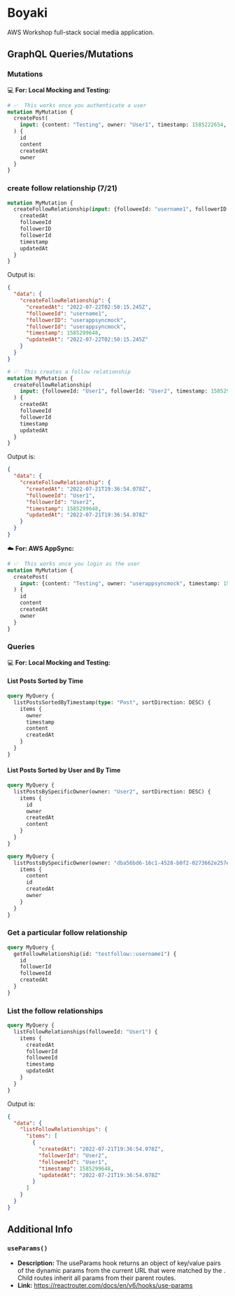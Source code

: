 # Boyaki
AWS Workshop full-stack social media application.


## GraphQL Queries/Mutations

### Mutations

💻 **For: Local Mocking and Testing:**
```graphql
# ✅  This works once you authenticate a user
mutation MyMutation {
  createPost(
    input: {content: "Testing", owner: "User1", timestamp: 1585222654, type: "Post"}
  ) {
    id
    content
    createdAt
    owner
  }
}
```


### create follow relationship (7/21)

```graphql
mutation MyMutation {
  createFollowRelationship(input: {followeeId: "username1", followerID: "userappsyncmock", timestamp: 1585299648}) {
    createdAt
    followeeId
    followerID
    followerId
    timestamp
    updatedAt
  }
}

```

Output is:

```json
{
  "data": {
    "createFollowRelationship": {
      "createdAt": "2022-07-22T02:50:15.245Z",
      "followeeId": "username1",
      "followerID": "userappsyncmock",
      "followerId": "userappsyncmock",
      "timestamp": 1585299648,
      "updatedAt": "2022-07-22T02:50:15.245Z"
    }
  }
}
```


```graphql
# ✅  This creates a follow relationship
mutation MyMutation {
  createFollowRelationship(
    input: {followeeId: "User1", followerId: "User2", timestamp: 1585299648}
  ) {
    createdAt
    followeeId
    followerId
    timestamp
    updatedAt
  }
}
```
Output is:

```json
{
  "data": {
    "createFollowRelationship": {
      "createdAt": "2022-07-21T19:36:54.078Z",
      "followeeId": "User1",
      "followerId": "User2",
      "timestamp": 1585299648,
      "updatedAt": "2022-07-21T19:36:54.078Z"
    }
  }
}
```

☁️ **For: AWS AppSync:**

```graphql
# ✅  This works once you login as the user
mutation MyMutation {
  createPost(
    input: {content: "Testing", owner: "userappsyncmock", timestamp: 1585222654, type: "Post"}
  ) {
    id
    content
    createdAt
    owner
  }
}
```

### Queries

💻 **For: Local Mocking and Testing:**

#### List Posts Sorted by Time

```graphql
query MyQuery {
  listPostsSortedByTimestamp(type: "Post", sortDirection: DESC) {
    items {
      owner
      timestamp
      content
      createdAt
    }
  }
}
```

#### List Posts Sorted by User and By Time

```graphql
query MyQuery {
  listPostsBySpecificOwner(owner: "User2", sortDirection: DESC) {
    items {
      id
      owner
      createdAt
      content
    }
  }
}
```

```graphql
query MyQuery {
  listPostsBySpecificOwner(owner: "dba56bd6-16c1-4528-b0f2-0273662e257e::username1", sortDirection: DESC, limit: 10) {
    items {
      content
      id
      createdAt
      owner
    }
  }
}
```



### Get a particular follow relationship
```graphql
query MyQuery {
  getFollowRelationship(id: "testfollow::username1") {
    id
    followerId
    followeeId
    createdAt
  }
}
```

### List the follow relationships

```graphql
query MyQuery {
  listFollowRelationships(followeeId: "User1") {
    items {
      createdAt
      followerId
      followeeId
      timestamp
      updatedAt
    }
  }
}
```

Output is:
```json
{
  "data": {
    "listFollowRelationships": {
      "items": [
        {
          "createdAt": "2022-07-21T19:36:54.078Z",
          "followerId": "User2",
          "followeeId": "User1",
          "timestamp": 1585299648,
          "updatedAt": "2022-07-21T19:36:54.078Z"
        }
      ]
    }
  }
}
```

## Additional Info

### `useParams()`
- **Description:** The useParams hook returns an object of key/value pairs of the dynamic params from the current URL that were matched by the <Route path>. Child routes inherit all params from their parent routes.
- **Link:** https://reactrouter.com/docs/en/v6/hooks/use-params

